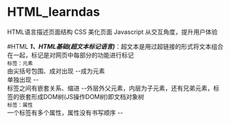 # HTML_learndas
HTML语言描述页面结构
CSS 美化页面
Javascript 从交互角度，提升用户体验

#HTML
**_1、HTML基础(超文本标记语言)_**：超文本是用过超链接的形式将文本组合在一起，标记是对网页中每部分的功能进行标记  
    `标签：元素`  
        由尖括号包围、成对出现   --<title>百度一下</title>成为元素  
        单独出现                --<img />  
        标签之间有嵌套关系、缩进 --外层外父元素，内层为子元素，还有兄弟元素，标签的嵌套形成DOM树(JS操作DOM树)即文档对象树  
    `标签：属性`  
        一个标签有多个属性，属性没有书写顺序 --<img src="" alt=""/>
